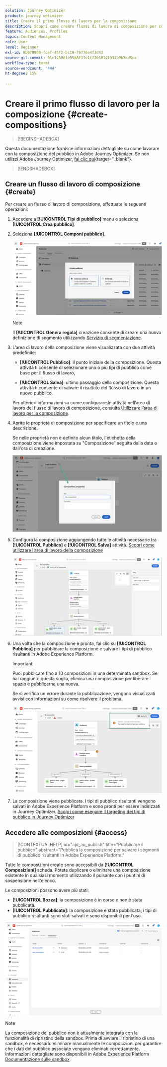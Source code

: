 ```yaml
---
solution: Journey Optimizer
product: journey optimizer
title: Creare il primo flusso di lavoro per la composizione
description: Scopri come creare flussi di lavoro di composizione per combinare e disporre i tipi di pubblico esistenti.
feature: Audiences, Profiles
topic: Content Management
role: User
level: Beginner
exl-id: 8b978900-fcef-46f2-bc19-70776e4f3d43
source-git-commit: 01c14590fe55d8f11c1ff2b18141933b0b3dd5ca
workflow-type: tm+mt
source-wordcount: '444'
ht-degree: 15%

---
```


# Creare il primo flusso di lavoro per la composizione {#create-compositions}

>[!BEGINSHADEBOX]

Questa documentazione fornisce informazioni dettagliate su come lavorare con la composizione del pubblico in Adobe Journey Optimizer. Se non utilizzi Adobe Journey Optimizer, [fai clic qui](https://experienceleague.adobe.com/docs/experience-platform/segmentation/ui/audience-composition.html?lang=it){target="_blank"}.

>[!ENDSHADEBOX]

## Creare un flusso di lavoro di composizione {#create}

Per creare un flusso di lavoro di composizione, effettuate le seguenti operazioni:

1. Accedere a **[!UICONTROL Tipi di pubblico]** menu e seleziona **[!UICONTROL Crea pubblico]**.

1. Seleziona **[!UICONTROL Componi pubblico]**.

   ![](assets/audiences-create.png)

   >[!NOTE]
   >
   >Il **[!UICONTROL Genera regola]** creazione consente di creare una nuova definizione di segmento utilizzando [Servizio di segmentazione](https://experienceleague.adobe.com/docs/experience-platform/segmentation/ui/overview.html?lang=it).

1. L’area di lavoro della composizione viene visualizzata con due attività predefinite:

   * **[!UICONTROL Pubblico]**: il punto iniziale della composizione. Questa attività ti consente di selezionare uno o più tipi di pubblico come base per il flusso di lavoro,

   * **[!UICONTROL Salva]**: ultimo passaggio della composizione. Questa attività ti consente di salvare il risultato del flusso di lavoro in un nuovo pubblico.

   Per ulteriori informazioni su come configurare le attività nell’area di lavoro del flusso di lavoro di composizione, consulta [Utilizzare l’area di lavoro per la composizione](composition-canvas.md).

1. Aprite le proprietà di composizione per specificare un titolo e una descrizione.

   Se nelle proprietà non è definito alcun titolo, l&#39;etichetta della composizione viene impostata su &quot;Composizione&quot; seguita dalla data e dall&#39;ora di creazione.

   ![](assets/audiences-properties.png)

1. Configura la composizione aggiungendo tutte le attività necessarie tra **[!UICONTROL Pubblico]** e **[!UICONTROL Salva]** attività. [Scopri come utilizzare l’area di lavoro della composizione](composition-canvas.md)

   ![](assets/audiences-publish.png)

1. Una volta che la composizione è pronta, fai clic su **[!UICONTROL Pubblica]** per pubblicare la composizione e salvare i tipi di pubblico risultanti in Adobe Experience Platform.

   >[!IMPORTANT]
   >
   >Puoi pubblicare fino a 10 composizioni in una determinata sandbox. Se hai raggiunto questa soglia, elimina una composizione per liberare spazio e pubblicarne una nuova.

   Se si verifica un errore durante la pubblicazione, vengono visualizzati avvisi con informazioni su come risolvere il problema.

   ![](assets/audiences-alerts.png)

1. La composizione viene pubblicata. I tipi di pubblico risultanti vengono salvati in Adobe Experience Platform e sono pronti per essere indirizzati in Journey Optimizer. [Scopri come eseguire il targeting dei tipi di pubblico in Journey Optimizer](../audience/about-audiences.md#segments-in-journey-optimizer)

## Accedere alle composizioni {#access}

>[!CONTEXTUALHELP]
>id="ajo_ao_publish"
>title="Pubblicare il pubblico"
>abstract="Pubblica la composizione per salvare i segmenti di pubblico risultanti in Adobe Experience Platform."

Tutte le composizioni create sono accessibili da **[!UICONTROL Composizioni]** scheda. Potete duplicare o eliminare una composizione esistente in qualsiasi momento utilizzando il pulsante con i puntini di sospensione nell&#39;elenco.

Le composizioni possono avere più stati:

* **[!UICONTROL Bozza]**: la composizione è in corso e non è stata pubblicata.
* **[!UICONTROL Pubblicato]**: la composizione è stata pubblicata, i tipi di pubblico risultanti sono stati salvati e sono disponibili per l’uso.

![](assets/audiences-compositions.png)

>[!NOTE]
>
>La composizione del pubblico non è attualmente integrata con la funzionalità di ripristino della sandbox. Prima di avviare il ripristino di una sandbox, è necessario eliminare manualmente le composizioni per garantire che i dati del pubblico associato vengano eliminati correttamente. Informazioni dettagliate sono disponibili in Adobe Experience Platform [Documentazione sulle sandbox](https://experienceleague.adobe.com/docs/experience-platform/sandbox/ui/user-guide.html#delete-audience-compositions)
